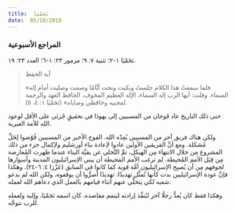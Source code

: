 ```yaml
---
title:  نَحَمْيَا
date:  05/10/2019
---
```


### المراجع الأسبوعية
نَحَمْيَا ١-٢؛ تثنية ٧: ٩؛ مزمور ٢٣: ١-٦؛ العدد ٢٣: ١٩.

> <p>آية الحفظ</p>
> «فلما سمعتُ هذا الكلام جلستُ وبكيت ونحت أيَّامًا وصمت وصليت أمام إله السماء. وقلت: أيها الرب إله السماء، الإله العظيم المخوف، الحافظ العهد والرحمة لمحبيه وحافظي وصاياه» (نَحَمْيَا ١: ٤، ٥).

حتى ذلك التاريخ عاد فَوجان من المسبيين إلى يهوذا في تحقيقٍ جُزئي على الأقل لوعود الله للأمة العبرية.

ولكن هناك فريق آخر من المسبيين يُعِدّه الله. الفوج الأخير من المسبيين فُوّضوا لِحَلِّ مُشكلة. ومع أنَّ الفريقين الأولين عادوا لإعادة بناء أورشليم ولإكمال جزء من ذلك المشروع من خلال الانتهاء مِن الهيكل، تمَّ التَّخلي عن بقيَّة البناء عندما ظهرت المُعارضة مِن قِبَل الأمم المُحيطة. لم ترغب الأمم المحيطة أن يبني الإسرائيليون المدينة وأسوارها لخوفهم مِن أن يُصبِح الإسرائيليون أمَّة قوية كما كانوا في السابق (عَزْرَا ٤: ٦-٢٤). وهكذا فإنَّ عودة الإسرائيليين بدت كأنها تُمثِّل تهديدًا. تهديدًا أصرُّوا أن يوقفوه. ولكن الله لم يدعو شعبه لكي يتخلَّى عنهم أثناء قيامهم بالعمل الذي دعاهم الله لعمله.

وهكذا فقط كان يُعدُّ رجلًا آخر ليُنفِّذ إرادته ليتمم مقاصده. كان اسمه نَحَمْيَا، وإليه ولعمله للرب نتوجَّه.